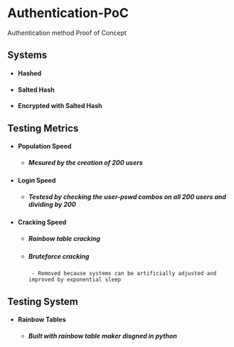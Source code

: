 # **Authentication-PoC**
Authentication method Proof of Concept

## Systems
- #### Hashed
- #### Salted Hash
- #### Encrypted with Salted Hash

## Testing Metrics
- #### Population Speed
  - ##### Mesured by the creation of 200 users
- #### Login Speed
    - ##### Testesd by checking the user-pswd combos on all 200 users and dividing by 200
- #### Cracking Speed
  - ##### Rainbow table cracking
  - ##### Bruteforce cracking
         - Removed because systems can be artificially adjusted and improved by exponential sleep

## Testing System
- #### Rainbow Tables
  - ##### Built with rainbow table maker disgned in python
